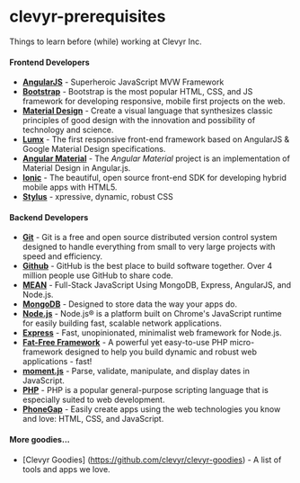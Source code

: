 # clevyr-prerequisites
Things to learn before (while) working at Clevyr Inc.

#### Frontend Developers
- [**AngularJS**](https://angularjs.org) - Superheroic JavaScript MVW Framework 
- [**Bootstrap**](http://getbootstrap.com) - Bootstrap is the most popular HTML, CSS, and JS framework for developing responsive, mobile first projects on the web.
- [**Material Design**](http://www.google.com/design/spec/material-design/introduction.html) - Create a visual language that synthesizes classic principles of good design with the innovation and possibility of technology and science.
- [**Lumx**](http://ui.lumapps.com/) - The first responsive front-end framework based on AngularJS & Google Material Design specifications.
- [**Angular Material**](https://material.angularjs.org/#/) - The *Angular Material* project is an implementation of Material Design in Angular.js.
- [**Ionic**](http://ionicframework.com/) - The beautiful, open source front-end SDK for developing hybrid mobile apps with HTML5.
- [**Stylus**](https://learnboost.github.io/stylus/) - xpressive, dynamic, robust CSS

#### Backend Developers
- [**Git**](http://git-scm.com/) - Git is a free and open source distributed version control system designed to handle everything from small to very large projects with speed and efficiency.
- [**Github**](https://github.com) - GitHub is the best place to build software together. Over 4 million people use GitHub to share code.
- [**MEAN**](http://mean.io/#!/) - Full-Stack JavaScript Using MongoDB, Express, AngularJS, and Node.js.
- [**MongoDB**](http://www.mongodb.org/) - Designed to store data the way your apps do.
- [**Node.js**](https://nodejs.org/) - Node.js® is a platform built on Chrome's JavaScript runtime for easily building fast, scalable network applications.
- [**Express**](http://expressjs.com/) - Fast, unopinionated, minimalist web framework for Node.js.
- [**Fat-Free Framework**](http://fatfreeframework.com/home) - A powerful yet easy-to-use PHP micro-framework designed to help you build dynamic and robust web applications - fast!
- [**moment.js**](http://momentjs.com/) - Parse, validate, manipulate, and display dates in JavaScript.
- [**PHP**](http://php.net/) - PHP is a popular general-purpose scripting language that is especially suited to web development.
- [**PhoneGap**](http://phonegap.com/) - Easily create apps using the web technologies you know and love: HTML, CSS, and JavaScript.

#### More goodies...
- [Clevyr Goodies] (https://github.com/clevyr/clevyr-goodies) - A list of tools and apps we love.
